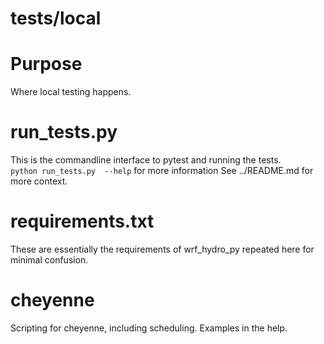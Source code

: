 tests/local
===========

# Purpose
Where local testing happens.  

# run_tests.py
This is the commandline interface to pytest and running the tests.  
`python run_tests.py  --help` 
for more information
See ../README.md for more context.

# requirements.txt
These are essentially the requirements of wrf\_hydro\_py repeated here for minimal confusion.  

# cheyenne
Scripting for cheyenne, including scheduling. Examples in the help.

